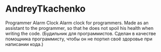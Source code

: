 # AndreyTkachenko
Programmer Alarm Clock
Alarm clock for programmers. Made as an assistant to the programmer, so that he does not spoil his health when writing the code.
(Будильник для программистов. Сделан в качестве помощника  программисту, чтобы он не портил своё здоровье при написании кода.)